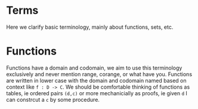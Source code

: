 # Terms

Here we clarify basic terminology, mainly about functions, sets, etc.

# Functions

Functions have a domain and codomain, we aim to use this terminology exclusively and never mention range, corange, or what have you.
Functions are written in lower case with the domain and codomain named based on context like `f : D -> C`. We should be comfortable thinking
of functions as tables, ie ordered pairs `(d,c)` or more mechanicially as proofs, ie given `d` I can constrcut a `c` by some procedure.
